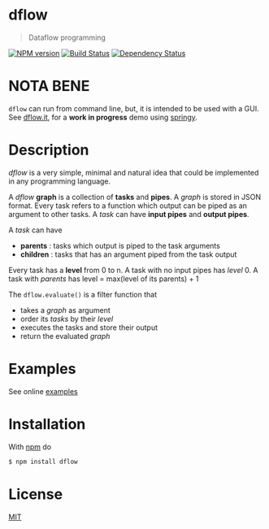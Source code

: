 # dflow

> Dataflow programming

[![NPM version](https://badge.fury.io/js/dflow.png)](http://badge.fury.io/js/dflow) [![Build Status](https://travis-ci.org/fibo/dflow.png?branch=master)](https://travis-ci.org/fibo/dflow.png?branch=master) [![Dependency Status](https://gemnasium.com/fibo/dflow.png)](https://gemnasium.com/fibo/dflow)

# NOTA BENE

`dflow` can run from command line, but, it is intended to be used with a GUI.
See [dflow.it](http://dflow.it), for a **work in progress** demo using [springy](http://getspringy.com).
 

# Description

*dflow* is a very simple, minimal and natural idea that could be implemented in any programming language.

A *dflow* **graph** is a collection of **tasks** and **pipes**. A *graph* is stored in JSON format.
Every task refers to a function which output can be piped as an argument to other tasks.
A *task* can have **input pipes** and **output pipes**.

A *task* can have 
* **parents**
: tasks which output is piped to the task arguments
* **children**
: tasks that has an argument piped from the task output

Every task has a **level** from 0 to n. A task with no input pipes has *level* 0.
A task with *parents* has level = max(level of its parents) + 1

The `dflow.evaluate()` is a filter function that
  * takes a *graph* as argument
  * order its *tasks* by their *level*
  * executes the tasks and store their output
  * return the evaluated *graph*

# Examples

See online [examples](https://github.com/fibo/dflow/blob/master/examples/README.md)

# Installation

With [npm](https://npmjs.org/) do

```bash
$ npm install dflow
```

# License

[MIT][2]

[1]: https://github.com/fibo/fibo-gulptasks
[2]: http://fibo.mit-license.org/

